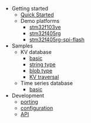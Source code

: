 - Getting started
  - [Quick Started](quick-started.md)
  - Demo platforms
    - [stm32f103ve](demo-stm32f103ve.md)
    - [stm32f405rg](demo-stm32f405rg.md)
    - [stm32f405rg-spi-flash](demo-stm32f405rg-spi-flash.md)
- Samples
  - KV database
    - [basic](sample-kvdb-basic.md)
    - [string type](sample-kvdb-type-string.md)
    - [blob type](sample-kvdb-type-blob.md)
    - [KV traversal](sample-kvdb-traversal.md)
  - Time series database
    - [basic](sample-tsdb-basic.md)
- Development
  - [porting](porting.md)
  - [configuration](configuration.md)
  - [API](api.md)
